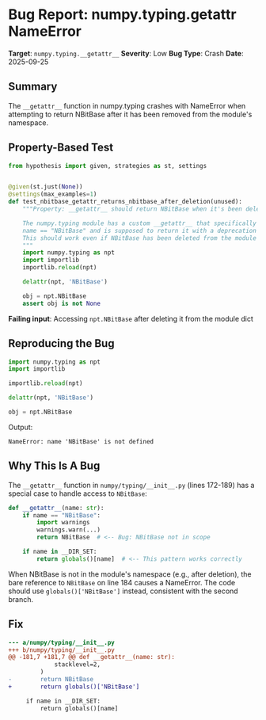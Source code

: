 # Bug Report: numpy.typing.__getattr__ NameError

**Target**: `numpy.typing.__getattr__`
**Severity**: Low
**Bug Type**: Crash
**Date**: 2025-09-25

## Summary

The `__getattr__` function in numpy.typing crashes with NameError when attempting to return NBitBase after it has been removed from the module's namespace.

## Property-Based Test

```python
from hypothesis import given, strategies as st, settings


@given(st.just(None))
@settings(max_examples=1)
def test_nbitbase_getattr_returns_nbitbase_after_deletion(unused):
    """Property: __getattr__ should return NBitBase when it's been deleted from module dict.

    The numpy.typing module has a custom __getattr__ that specifically checks for
    name == "NBitBase" and is supposed to return it with a deprecation warning.
    This should work even if NBitBase has been deleted from the module dict.
    """
    import numpy.typing as npt
    import importlib
    importlib.reload(npt)

    delattr(npt, 'NBitBase')

    obj = npt.NBitBase
    assert obj is not None
```

**Failing input**: Accessing `npt.NBitBase` after deleting it from the module dict

## Reproducing the Bug

```python
import numpy.typing as npt
import importlib

importlib.reload(npt)

delattr(npt, 'NBitBase')

obj = npt.NBitBase
```

Output:
```
NameError: name 'NBitBase' is not defined
```

## Why This Is A Bug

The `__getattr__` function in `numpy/typing/__init__.py` (lines 172-189) has a special case to handle access to `NBitBase`:

```python
def __getattr__(name: str):
    if name == "NBitBase":
        import warnings
        warnings.warn(...)
        return NBitBase  # <-- Bug: NBitBase not in scope

    if name in __DIR_SET:
        return globals()[name]  # <-- This pattern works correctly
```

When NBitBase is not in the module's namespace (e.g., after deletion), the bare reference to `NBitBase` on line 184 causes a NameError. The code should use `globals()['NBitBase']` instead, consistent with the second branch.

## Fix

```diff
--- a/numpy/typing/__init__.py
+++ b/numpy/typing/__init__.py
@@ -181,7 +181,7 @@ def __getattr__(name: str):
             stacklevel=2,
         )
-        return NBitBase
+        return globals()['NBitBase']

     if name in __DIR_SET:
         return globals()[name]
```